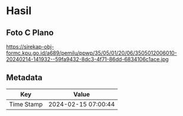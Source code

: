 # Hasil

## Foto C Plano

https://sirekap-obj-formc.kpu.go.id/a689/pemilu/ppwp/35/05/01/20/06/3505012006010-20240214-141932--59fa9432-8dc3-4f71-86dd-6834106c1ace.jpg


## Metadata

| Key        | Value               |
| ---------- | ------------------- |
| Time Stamp | 2024-02-15 07:00:44 |



